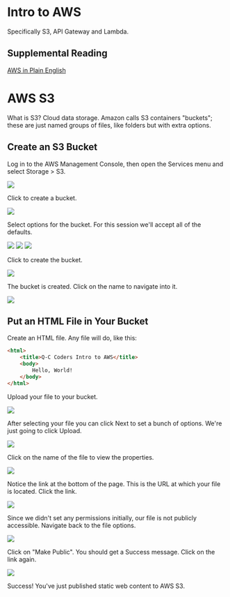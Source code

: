 # Intro to AWS
Specifically S3, API Gateway and Lambda.

## Supplemental Reading

[AWS in Plain English](https://www.expeditedssl.com/aws-in-plain-english)

# AWS S3

What is S3? Cloud data storage.  Amazon calls S3 containers "buckets"; these are just named groups of files, like folders but with extra options.

## Create an S3 Bucket

Log in to the AWS Management Console, then open the Services menu and select Storage > S3.

![](img/s3-1.png?raw=true)

Click to create a bucket.

![](img/s3-2.png)

Select options for the bucket.  For this session we'll accept all of the defaults.

![](img/s3-3.png)
![](img/s3-4.png)
![](img/s3-5.png)

Click to create the bucket.

![](img/s3-6.png)

The bucket is created.  Click on the name to navigate into it.

![](img/s3-7.png)

## Put an HTML File in Your Bucket

Create an HTML file.  Any file will do, like this:

```html
<html>
    <title>Q-C Coders Intro to AWS</title>
    <body>
        Hello, World!
    </body>
</html>
```

Upload your file to your bucket.

![](img/s3-8.png)

After selecting your file you can click Next to set a bunch of options.  We're just going to click Upload.

![](img/s3-9.png)

Click on the name of the file to view the properties.

![](img/s3-10.png)

Notice the link at the bottom of the page.  This is the URL at which your file is located.  Click the link.

![](img/s3-11.png)

Since we didn't set any permissions initially, our file is not publicly accessible.  Navigate back to the file options.

![](img/s3-10.png)

Click on "Make Public".  You should get a Success message.  Click on the link again.

![](img/s3-12.png)

Success! You've just published static web content to AWS S3.


